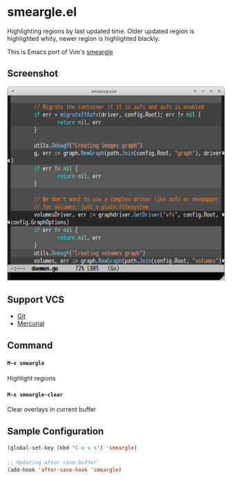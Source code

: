 # smeargle.el

Highlighting regions by last updated time.
Older updated region is highlighted whity, newer region is highlighted blackly.

This is Emacs port of Vim's [smeargle](https://github.com/FriedSock/smeargle)

## Screenshot

![smeargle](image/smeargle.png)

## Support VCS

- [Git](http://git-scm.com/)
- [Mercurial](http://mercurial.selenic.com/)

## Command

#### `M-x smeargle`

Highlight regions


#### `M-x smeargle-clear`

Clear overlays in current buffer


## Sample Configuration

```lisp
(global-set-key (kbd "C-x v s") 'smeargle)

;; Updating after save buffer
(add-hook 'after-save-hook 'smeargle)
```
